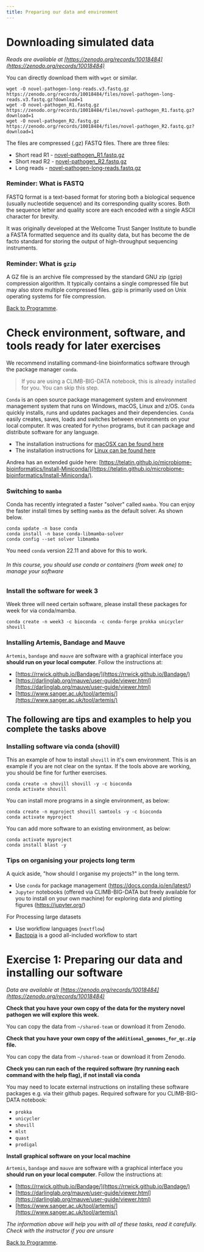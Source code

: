 ```yaml
---
title: Preparing our data and environment
---
```



# Downloading simulated data 

*Reads are available at [https://zenodo.org/records/10018484](https://zenodo.org/records/10018484)*

You can directly download them with `wget` or similar. 

```
wget -O novel-pathogen-long-reads.v3.fastq.gz https://zenodo.org/records/10018484/files/novel-pathogen-long-reads.v3.fastq.gz?download=1
wget -O novel-pathogen_R1.fastq.gz https://zenodo.org/records/10018484/files/novel-pathogen_R1.fastq.gz?download=1
wget -O novel-pathogen_R2.fastq.gz https://zenodo.org/records/10018484/files/novel-pathogen_R2.fastq.gz?download=1
```

The files are compressed (.gz) FASTQ files. There are three files: 

* Short read R1 - [novel-pathogen_R1.fastq.gz](https://zenodo.org/records/10018484/files/novel-pathogen_R1.fastq.gz?download=1)
* Short read R2 - [novel-pathogen_R2.fastq.gz](https://zenodo.org/records/10018484/files/novel-pathogen_R2.fastq.gz?download=1) 
* Long reads - [novel-pathogen-long-reads.fastq.gz](https://zenodo.org/records/10018484/files/novel-pathogen-long-reads.v3.fastq.gz?download=1)


### Reminder: What is FASTQ

FASTQ format is a text-based format for storing both a biological sequence (usually nucleotide sequence) and its corresponding quality scores. Both the sequence letter and quality score are each encoded with a single ASCII character for brevity.

It was originally developed at the Wellcome Trust Sanger Institute to bundle a FASTA formatted sequence and its quality data, but has become the de facto standard for storing the output of high-throughput sequencing instruments.

### Reminder: What is `gzip` 

A GZ file is an archive file compressed by the standard GNU zip (gzip) compression algorithm. It typically contains a single compressed file but may also store multiple compressed files. gzip is primarily used on Unix operating systems for file compression.

[Back to Programme]({{site.baseurl}}/modules/sequence-analysis/programme/).


# Check environment, software, and tools ready for later exercises

We recommend installing command-line bioinformatics software through the package manager `conda`.

> If you are using a CLIMB-BIG-DATA notebook, this is already installed for you. You can skip this step.

`Conda` is an open source package management system and environment management system that runs on Windows, macOS, Linux and z/OS. `Conda` quickly installs, runs and updates packages and their dependencies. `Conda` easily creates, saves, loads and switches between environments on your local computer. It was created for `Python` programs, but it can package and distribute software for any language.

* The installation instructions for [macOSX can be found here](https://docs.conda.io/projects/conda/en/latest/user-guide/install/macos.html)
* The installation instructions for [Linux can be found here](https://docs.conda.io/projects/conda/en/latest/user-guide/install/linux.html)

Andrea has an extended guide here: [https://telatin.github.io/microbiome-bioinformatics/Install-Miniconda/](https://telatin.github.io/microbiome-bioinformatics/Install-Miniconda/). 

### Switching to `mamba` 

Conda has recently integrated a faster "solver" called `mamba`. You can enjoy the faster install times by setting `mamba` as the default solver. As shown below.

```
conda update -n base conda
conda install -n base conda-libmamba-solver
conda config --set solver libmamba
```

You need `conda` version 22.11 and above for this to work. 

###### In this course, you should use conda or containers (from week one) to manage your software

### Install the software for week 3 
Week three will need certain software, please install these packages for week for via conda/mamba. 

```
conda create -n week3 -c bioconda -c conda-forge prokka unicycler shovill
```

### Installing Artemis, Bandage and Mauve 

`Artemis`, `bandage` and `mauve` are software with a graphical interface you **should run on your local computer**. Follow the instructions at:

* [https://rrwick.github.io/Bandage/](https://rrwick.github.io/Bandage/)
* [https://darlinglab.org/mauve/user-guide/viewer.html](https://darlinglab.org/mauve/user-guide/viewer.html)
* [https://www.sanger.ac.uk/tool/artemis/](https://www.sanger.ac.uk/tool/artemis/)

## The following are tips and examples to help you complete the tasks above 

### Installing software via conda (shovill)
This an example of how to install `shovill` in it's own environment. This is an example if you are not clear on the syntax. If the tools above are working, you should be fine for further exercises. 

```
conda create -n shovill shovill -y -c bioconda
conda activate shovill
```

You can install more programs in a single environment, as below:
```
conda create -n myproject shovill samtools -y -c bioconda
conda activate myproject
```

You can add more software to an existing environment, as below:
```
conda activate myproject 
conda install blast -y 
```

### Tips on organising your projects long term

A quick aside, "how should I organise my projects?" in the long term. 

* Use `conda` for package management (https://docs.conda.io/en/latest/)
* `Jupyter` notebooks (offered via CLIMB-BIG-DATA but freely available for you to install on your own machine) for exploring data and plotting figures (https://jupyter.org/)

For Processing large datasets

* Use workflow languages (`nextflow`)
* [Bactopia](https://bactopia.github.io/) is a good all-included workflow to start


# Exercise 1: Preparing our data and installing our software 

*Data are available at [https://zenodo.org/records/10018484](https://zenodo.org/records/10018484)*

**Check that you have your own copy of the data for the mystery novel pathogen we will explore this week.** 

You can copy the data from `~/shared-team` or download it from Zenodo.

**Check that you have your own copy of the `additional_genomes_for_qc.zip` file.** 

You can copy the data from `~/shared-team` or download it from Zenodo.

**Check you can run each of the required software (try running each command with the help flag), if not install via conda** 

You may need to locate external instructions on installing these software packages e.g. via their github pages. Required software for you CLIMB-BIG-DATA notebook:

* `prokka` 
* `unicycler` 
* `shovill`
* `mlst`
* `quast`
* `prodigal`

**Install graphical software on your local machine**

`Artemis`, `bandage` and `mauve` are software with a graphical interface you **should run on your local computer**. Follow the instructions at:

* [https://rrwick.github.io/Bandage/](https://rrwick.github.io/Bandage/)
* [https://darlinglab.org/mauve/user-guide/viewer.html](https://darlinglab.org/mauve/user-guide/viewer.html)
* [https://www.sanger.ac.uk/tool/artemis/](https://www.sanger.ac.uk/tool/artemis/)

_The information above will help you with all of these tasks, read it carefully. Check with the instructor if you are unsure_ 



[Back to Programme]({{site.baseurl}}/modules/sequence-analysis/programme/).